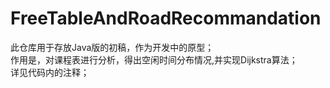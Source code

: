 # FreeTableAndRoadRecommandation
此仓库用于存放Java版的初稿，作为开发中的原型；  
作用是，对课程表进行分析，得出空闲时间分布情况,并实现Dijkstra算法；  
详见代码内的注释；  

